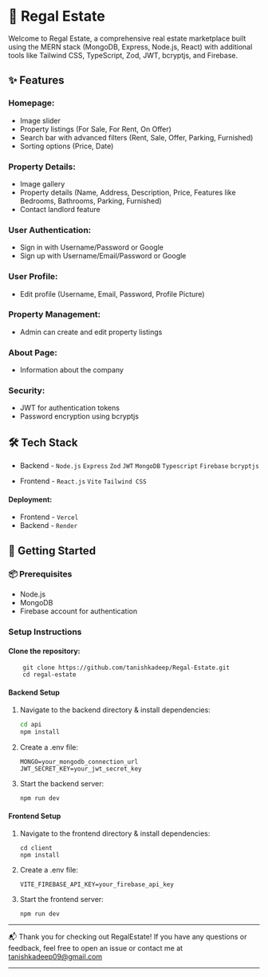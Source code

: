 # 🏡 Regal Estate

Welcome to Regal Estate, a comprehensive real estate marketplace built using the MERN stack (MongoDB, Express, Node.js, React) with additional tools like Tailwind CSS, TypeScript, Zod, JWT, bcryptjs, and Firebase.

## ✨ Features

### Homepage:

- Image slider
- Property listings (For Sale, For Rent, On Offer)
- Search bar with advanced filters (Rent, Sale, Offer, Parking, Furnished)
- Sorting options (Price, Date)

### Property Details:

- Image gallery
- Property details (Name, Address, Description, Price, Features like Bedrooms, Bathrooms, Parking, Furnished)
- Contact landlord feature

### User Authentication:

- Sign in with Username/Password or Google
- Sign up with Username/Email/Password or Google

### User Profile:

- Edit profile (Username, Email, Password, Profile Picture)

### Property Management:

- Admin can create and edit property listings

### About Page:

- Information about the company

### Security:

- JWT for authentication tokens
- Password encryption using bcryptjs

## 🛠️ Tech Stack

- Backend - `Node.js` `Express` `Zod` `JWT` `MongoDB` `Typescript` `Firebase` `bcryptjs`

- Frontend - `React.js` `Vite` `Tailwind CSS`

#### Deployment:

- Frontend - `Vercel`
- Backend - `Render`

## 🚀 Getting Started

### 📦 Prerequisites

- Node.js
- MongoDB
- Firebase account for authentication

### Setup Instructions

#### Clone the repository:

  ```
      git clone https://github.com/tanishkadeep/Regal-Estate.git
      cd regal-estate
  ```

#### Backend Setup

1. Navigate to the backend directory & install dependencies:

   ```bash
   cd api
   npm install
   ```

2. Create a .env file:

   ```
   MONGO=your_mongodb_connection_url
   JWT_SECRET_KEY=your_jwt_secret_key
   ```

3. Start the backend server:

   ```
   npm run dev
   ```

#### Frontend Setup

1. Navigate to the frontend directory & install dependencies:

   ```
   cd client
   npm install
   ```

2. Create a .env file:

   ```
   VITE_FIREBASE_API_KEY=your_firebase_api_key
   ```

3. Start the frontend server:

   ```
   npm run dev
   ```

---

📬 Thank you for checking out RegalEstate! If you have any questions or feedback, feel free to open an issue or contact me at tanishkadeep09@gmail.com

---
